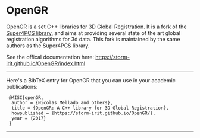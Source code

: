 # OpenGR
OpenGR is a set C++ libraries for 3D Global Registration.
It is a fork of the [Super4PCS library](https://github.com/nmellado/Super4PCS), and aims at providing several state of the art global registration algorithms for 3d data.
This fork is maintained by the same authors as the Super4PCS library.

See the offical documentation here: https://storm-irit.github.io/OpenGR/index.html

********
Here's a BibTeX entry for OpenGR that you can use in your academic publications:

```
 @MISC{openGR,
  author = {Nicolas Mellado and others},
  title = {OpenGR: A C++ library for 3D Global Registration},
  howpublished = {https://storm-irit.github.io/OpenGR/},
  year = {2017}
 }
 ```

********
